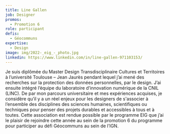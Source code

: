 ```yaml
---
title: Line Gallen
job: Designer
promos:
  - Promotion 6
role: participant
defis:
  - Géocommuns
expertise:
  - Design
image: img/2022-_eig_-_photo.jpg
linkedin: https://www.linkedin.com/in/line-gallen-971103153/
---
```


Je suis diplômée du Master Design Transdisciplinaire Cultures et Territoires à l’université Toulouse – Jean Jaurès pendant lequel j’ai mené des recherches sur la protection des données personnelles, par le design. J’ai ensuite intégré l’équipe du laboratoire d’innovation numérique de la CNIL (LINC). De par mon parcours universitaire et mes expériences acquises, je considère qu’il y a un réel enjeux pour les designers de s'associer à l’ensemble des disciplines des sciences humaines, scientifiques ou techniques pour penser des projets durables et accessibles à tous et à toutes. Cette association est rendue possible par le programme EIG que j’ai le plaisir de rejoindre cette année au sein de la promotion 6 du programme pour participer au défi Géocommuns au sein de l’IGN.
